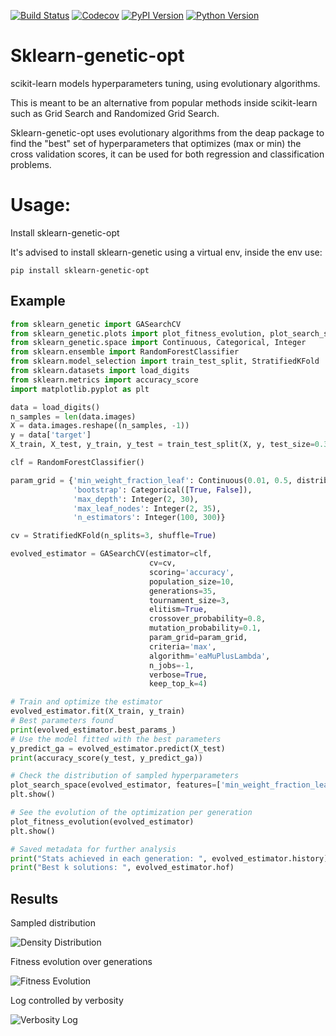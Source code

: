 [![Build Status](https://www.travis-ci.com/rodrigo-arenas/Sklearn-genetic-opt.svg?branch=master)](https://www.travis-ci.com/rodrigo-arenas/Sklearn-genetic-opt)
[![Codecov](https://codecov.io/gh/rodrigo-arenas/Sklearn-genetic-opt/branch/master/graphs/badge.svg?branch=master&service=github)](https://codecov.io/github/rodrigo-arenas/Sklearn-genetic-opt?branch=master)
[![PyPI Version](https://badge.fury.io/py/sklearn-genetic-opt.svg)](https://badge.fury.io/py/sklearn-genetic-opt)
[![Python Version](https://img.shields.io/badge/python-3.6%20%7C%203.7%20%7C%203.8%20%7C%203.9-blue)](https://www.python.org/downloads/)

# Sklearn-genetic-opt
scikit-learn models hyperparameters tuning, using evolutionary algorithms.

This is meant to be an alternative from popular methods inside scikit-learn such as Grid Search and Randomized Grid Search.

Sklearn-genetic-opt uses evolutionary algorithms from the deap package to find the "best" set of hyperparameters that optimizes (max or min) the cross validation scores, it can be used for both regression and classification problems.

# Usage:
Install sklearn-genetic-opt

It's advised to install sklearn-genetic using a virtual env, inside the env use:

```
pip install sklearn-genetic-opt
```

## Example

```python
from sklearn_genetic import GASearchCV
from sklearn_genetic.plots import plot_fitness_evolution, plot_search_space
from sklearn_genetic.space import Continuous, Categorical, Integer
from sklearn.ensemble import RandomForestClassifier
from sklearn.model_selection import train_test_split, StratifiedKFold
from sklearn.datasets import load_digits
from sklearn.metrics import accuracy_score
import matplotlib.pyplot as plt

data = load_digits()
n_samples = len(data.images)
X = data.images.reshape((n_samples, -1))
y = data['target']
X_train, X_test, y_train, y_test = train_test_split(X, y, test_size=0.33, random_state=42)

clf = RandomForestClassifier()

param_grid = {'min_weight_fraction_leaf': Continuous(0.01, 0.5, distribution='log-uniform'),
              'bootstrap': Categorical([True, False]),
              'max_depth': Integer(2, 30),
              'max_leaf_nodes': Integer(2, 35),
              'n_estimators': Integer(100, 300)}

cv = StratifiedKFold(n_splits=3, shuffle=True)

evolved_estimator = GASearchCV(estimator=clf,
                               cv=cv,
                               scoring='accuracy',
                               population_size=10,
                               generations=35,
                               tournament_size=3,
                               elitism=True,
                               crossover_probability=0.8,
                               mutation_probability=0.1,
                               param_grid=param_grid,
                               criteria='max',
                               algorithm='eaMuPlusLambda',
                               n_jobs=-1,
                               verbose=True,
                               keep_top_k=4)

# Train and optimize the estimator 
evolved_estimator.fit(X_train, y_train)
# Best parameters found
print(evolved_estimator.best_params_)
# Use the model fitted with the best parameters
y_predict_ga = evolved_estimator.predict(X_test)
print(accuracy_score(y_test, y_predict_ga))

# Check the distribution of sampled hyperparameters
plot_search_space(evolved_estimator, features=['min_weight_fraction_leaf', 'max_depth', 'max_leaf_nodes', 'n_estimators'])
plt.show()

# See the evolution of the optimization per generation
plot_fitness_evolution(evolved_estimator)
plt.show()

# Saved metadata for further analysis
print("Stats achieved in each generation: ", evolved_estimator.history)
print("Best k solutions: ", evolved_estimator.hof)
```

## Results
Sampled distribution

![Density Distribution](https://github.com/rodrigo-arenas/Sklearn-genetic-opt/blob/0.4.x/demo/images/density.png?raw=True)

Fitness evolution over generations

![Fitness Evolution](https://github.com/rodrigo-arenas/Sklearn-genetic-opt/blob/0.4.x/demo/images/fitness.png?raw=True)

Log controlled by verbosity

![Verbosity Log](https://github.com/rodrigo-arenas/Sklearn-genetic-opt/blob/0.4.x/demo/images/log.JPG?raw=True)
